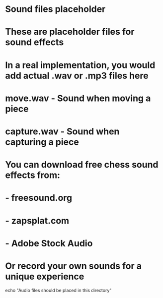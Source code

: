 # Sound files placeholder
# These are placeholder files for sound effects
# In a real implementation, you would add actual .wav or .mp3 files here

# move.wav - Sound when moving a piece
# capture.wav - Sound when capturing a piece

# You can download free chess sound effects from:
# - freesound.org
# - zapsplat.com
# - Adobe Stock Audio

# Or record your own sounds for a unique experience

echo "Audio files should be placed in this directory"
